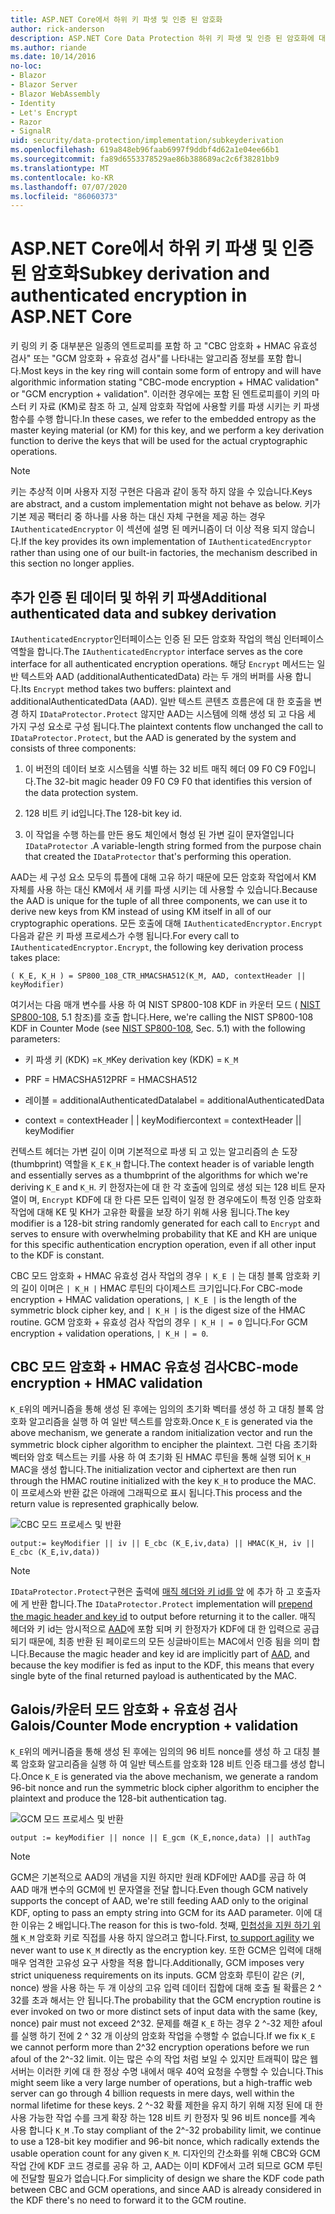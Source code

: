 ```yaml
---
title: ASP.NET Core에서 하위 키 파생 및 인증 된 암호화
author: rick-anderson
description: ASP.NET Core Data Protection 하위 키 파생 및 인증 된 암호화에 대 한 구현 세부 정보를 알아봅니다.
ms.author: riande
ms.date: 10/14/2016
no-loc:
- Blazor
- Blazor Server
- Blazor WebAssembly
- Identity
- Let's Encrypt
- Razor
- SignalR
uid: security/data-protection/implementation/subkeyderivation
ms.openlocfilehash: 619a848eb96faab6997f9ddbf4d62a1e04ee66b1
ms.sourcegitcommit: fa89d6553378529ae86b388689ac2c6f38281bb9
ms.translationtype: MT
ms.contentlocale: ko-KR
ms.lasthandoff: 07/07/2020
ms.locfileid: "86060373"
---
```

# <a name="subkey-derivation-and-authenticated-encryption-in-aspnet-core"></a><span data-ttu-id="085bb-103">ASP.NET Core에서 하위 키 파생 및 인증 된 암호화</span><span class="sxs-lookup"><span data-stu-id="085bb-103">Subkey derivation and authenticated encryption in ASP.NET Core</span></span>

<a name="data-protection-implementation-subkey-derivation"></a>

<span data-ttu-id="085bb-104">키 링의 키 중 대부분은 일종의 엔트로피를 포함 하 고 "CBC 암호화 + HMAC 유효성 검사" 또는 "GCM 암호화 + 유효성 검사"를 나타내는 알고리즘 정보를 포함 합니다.</span><span class="sxs-lookup"><span data-stu-id="085bb-104">Most keys in the key ring will contain some form of entropy and will have algorithmic information stating "CBC-mode encryption + HMAC validation" or "GCM encryption + validation".</span></span> <span data-ttu-id="085bb-105">이러한 경우에는 포함 된 엔트로피를이 키의 마스터 키 자료 (KM)로 참조 하 고, 실제 암호화 작업에 사용할 키를 파생 시키는 키 파생 함수를 수행 합니다.</span><span class="sxs-lookup"><span data-stu-id="085bb-105">In these cases, we refer to the embedded entropy as the master keying material (or KM) for this key, and we perform a key derivation function to derive the keys that will be used for the actual cryptographic operations.</span></span>

> [!NOTE]
> <span data-ttu-id="085bb-106">키는 추상적 이며 사용자 지정 구현은 다음과 같이 동작 하지 않을 수 있습니다.</span><span class="sxs-lookup"><span data-stu-id="085bb-106">Keys are abstract, and a custom implementation might not behave as below.</span></span> <span data-ttu-id="085bb-107">키가 기본 제공 팩터리 중 하나를 사용 하는 대신 자체 구현을 제공 하는 경우 `IAuthenticatedEncryptor` 이 섹션에 설명 된 메커니즘이 더 이상 적용 되지 않습니다.</span><span class="sxs-lookup"><span data-stu-id="085bb-107">If the key provides its own implementation of `IAuthenticatedEncryptor` rather than using one of our built-in factories, the mechanism described in this section no longer applies.</span></span>

<a name="data-protection-implementation-subkey-derivation-aad"></a>

## <a name="additional-authenticated-data-and-subkey-derivation"></a><span data-ttu-id="085bb-108">추가 인증 된 데이터 및 하위 키 파생</span><span class="sxs-lookup"><span data-stu-id="085bb-108">Additional authenticated data and subkey derivation</span></span>

<span data-ttu-id="085bb-109">`IAuthenticatedEncryptor`인터페이스는 인증 된 모든 암호화 작업의 핵심 인터페이스 역할을 합니다.</span><span class="sxs-lookup"><span data-stu-id="085bb-109">The `IAuthenticatedEncryptor` interface serves as the core interface for all authenticated encryption operations.</span></span> <span data-ttu-id="085bb-110">해당 `Encrypt` 메서드는 일반 텍스트와 AAD (additionalAuthenticatedData) 라는 두 개의 버퍼를 사용 합니다.</span><span class="sxs-lookup"><span data-stu-id="085bb-110">Its `Encrypt` method takes two buffers: plaintext and additionalAuthenticatedData (AAD).</span></span> <span data-ttu-id="085bb-111">일반 텍스트 콘텐츠 흐름은에 대 한 호출을 변경 하지 `IDataProtector.Protect` 않지만 AAD는 시스템에 의해 생성 되 고 다음 세 가지 구성 요소로 구성 됩니다.</span><span class="sxs-lookup"><span data-stu-id="085bb-111">The plaintext contents flow unchanged the call to `IDataProtector.Protect`, but the AAD is generated by the system and consists of three components:</span></span>

1. <span data-ttu-id="085bb-112">이 버전의 데이터 보호 시스템을 식별 하는 32 비트 매직 헤더 09 F0 C9 F0입니다.</span><span class="sxs-lookup"><span data-stu-id="085bb-112">The 32-bit magic header 09 F0 C9 F0 that identifies this version of the data protection system.</span></span>

2. <span data-ttu-id="085bb-113">128 비트 키 id입니다.</span><span class="sxs-lookup"><span data-stu-id="085bb-113">The 128-bit key id.</span></span>

3. <span data-ttu-id="085bb-114">이 작업을 수행 하는를 만든 용도 체인에서 형성 된 가변 길이 문자열입니다 `IDataProtector` .</span><span class="sxs-lookup"><span data-stu-id="085bb-114">A variable-length string formed from the purpose chain that created the `IDataProtector` that's performing this operation.</span></span>

<span data-ttu-id="085bb-115">AAD는 세 구성 요소 모두의 튜플에 대해 고유 하기 때문에 모든 암호화 작업에서 KM 자체를 사용 하는 대신 KM에서 새 키를 파생 시키는 데 사용할 수 있습니다.</span><span class="sxs-lookup"><span data-stu-id="085bb-115">Because the AAD is unique for the tuple of all three components, we can use it to derive new keys from KM instead of using KM itself in all of our cryptographic operations.</span></span> <span data-ttu-id="085bb-116">모든 호출에 대해 `IAuthenticatedEncryptor.Encrypt` 다음과 같은 키 파생 프로세스가 수행 됩니다.</span><span class="sxs-lookup"><span data-stu-id="085bb-116">For every call to `IAuthenticatedEncryptor.Encrypt`, the following key derivation process takes place:</span></span>

`( K_E, K_H ) = SP800_108_CTR_HMACSHA512(K_M, AAD, contextHeader || keyModifier)`

<span data-ttu-id="085bb-117">여기서는 다음 매개 변수를 사용 하 여 NIST SP800-108 KDF in 카운터 모드 ( [NIST SP800-108](https://nvlpubs.nist.gov/nistpubs/Legacy/SP/nistspecialpublication800-108.pdf), 5.1 참조)를 호출 합니다.</span><span class="sxs-lookup"><span data-stu-id="085bb-117">Here, we're calling the NIST SP800-108 KDF in Counter Mode (see [NIST SP800-108](https://nvlpubs.nist.gov/nistpubs/Legacy/SP/nistspecialpublication800-108.pdf), Sec. 5.1) with the following parameters:</span></span>

* <span data-ttu-id="085bb-118">키 파생 키 (KDK) =`K_M`</span><span class="sxs-lookup"><span data-stu-id="085bb-118">Key derivation key (KDK) = `K_M`</span></span>

* <span data-ttu-id="085bb-119">PRF = HMACSHA512</span><span class="sxs-lookup"><span data-stu-id="085bb-119">PRF = HMACSHA512</span></span>

* <span data-ttu-id="085bb-120">레이블 = additionalAuthenticatedData</span><span class="sxs-lookup"><span data-stu-id="085bb-120">label = additionalAuthenticatedData</span></span>

* <span data-ttu-id="085bb-121">context = contextHeader | | keyModifier</span><span class="sxs-lookup"><span data-stu-id="085bb-121">context = contextHeader || keyModifier</span></span>

<span data-ttu-id="085bb-122">컨텍스트 헤더는 가변 길이 이며 기본적으로 파생 되 고 있는 알고리즘의 손 도장 (thumbprint) 역할을 `K_E` `K_H` 합니다.</span><span class="sxs-lookup"><span data-stu-id="085bb-122">The context header is of variable length and essentially serves as a thumbprint of the algorithms for which we're deriving `K_E` and `K_H`.</span></span> <span data-ttu-id="085bb-123">키 한정자는에 대 한 각 호출에 임의로 생성 되는 128 비트 문자열이 며, `Encrypt` KDF에 대 한 다른 모든 입력이 일정 한 경우에도이 특정 인증 암호화 작업에 대해 KE 및 KH가 고유한 확률을 보장 하기 위해 사용 됩니다.</span><span class="sxs-lookup"><span data-stu-id="085bb-123">The key modifier is a 128-bit string randomly generated for each call to `Encrypt` and serves to ensure with overwhelming probability that KE and KH are unique for this specific authentication encryption operation, even if all other input to the KDF is constant.</span></span>

<span data-ttu-id="085bb-124">CBC 모드 암호화 + HMAC 유효성 검사 작업의 경우 `| K_E |` 는 대칭 블록 암호화 키의 길이 이며은 `| K_H |` HMAC 루틴의 다이제스트 크기입니다.</span><span class="sxs-lookup"><span data-stu-id="085bb-124">For CBC-mode encryption + HMAC validation operations, `| K_E |` is the length of the symmetric block cipher key, and `| K_H |` is the digest size of the HMAC routine.</span></span> <span data-ttu-id="085bb-125">GCM 암호화 + 유효성 검사 작업의 경우 `| K_H | = 0` 입니다.</span><span class="sxs-lookup"><span data-stu-id="085bb-125">For GCM encryption + validation operations, `| K_H | = 0`.</span></span>

## <a name="cbc-mode-encryption--hmac-validation"></a><span data-ttu-id="085bb-126">CBC 모드 암호화 + HMAC 유효성 검사</span><span class="sxs-lookup"><span data-stu-id="085bb-126">CBC-mode encryption + HMAC validation</span></span>

<span data-ttu-id="085bb-127">`K_E`위의 메커니즘을 통해 생성 된 후에는 임의의 초기화 벡터를 생성 하 고 대칭 블록 암호화 알고리즘을 실행 하 여 일반 텍스트를 암호화.</span><span class="sxs-lookup"><span data-stu-id="085bb-127">Once `K_E` is generated via the above mechanism, we generate a random initialization vector and run the symmetric block cipher algorithm to encipher the plaintext.</span></span> <span data-ttu-id="085bb-128">그런 다음 초기화 벡터와 암호 텍스트는 키를 사용 하 여 초기화 된 HMAC 루틴을 통해 실행 되어 `K_H` MAC을 생성 합니다.</span><span class="sxs-lookup"><span data-stu-id="085bb-128">The initialization vector and ciphertext are then run through the HMAC routine initialized with the key `K_H` to produce the MAC.</span></span> <span data-ttu-id="085bb-129">이 프로세스와 반환 값은 아래에 그래픽으로 표시 됩니다.</span><span class="sxs-lookup"><span data-stu-id="085bb-129">This process and the return value is represented graphically below.</span></span>

![CBC 모드 프로세스 및 반환](subkeyderivation/_static/cbcprocess.png)

`output:= keyModifier || iv || E_cbc (K_E,iv,data) || HMAC(K_H, iv || E_cbc (K_E,iv,data))`

> [!NOTE]
> <span data-ttu-id="085bb-131">`IDataProtector.Protect`구현은 출력에 [매직 헤더와 키 id를 앞](xref:security/data-protection/implementation/authenticated-encryption-details) 에 추가 하 고 호출자에 게 반환 합니다.</span><span class="sxs-lookup"><span data-stu-id="085bb-131">The `IDataProtector.Protect` implementation will [prepend the magic header and key id](xref:security/data-protection/implementation/authenticated-encryption-details) to output before returning it to the caller.</span></span> <span data-ttu-id="085bb-132">매직 헤더와 키 id는 암시적으로 [AAD](xref:security/data-protection/implementation/subkeyderivation#data-protection-implementation-subkey-derivation-aad)에 포함 되며 키 한정자가 KDF에 대 한 입력으로 공급 되기 때문에, 최종 반환 된 페이로드의 모든 싱글바이트는 MAC에서 인증 됨을 의미 합니다.</span><span class="sxs-lookup"><span data-stu-id="085bb-132">Because the magic header and key id are implicitly part of [AAD](xref:security/data-protection/implementation/subkeyderivation#data-protection-implementation-subkey-derivation-aad), and because the key modifier is fed as input to the KDF, this means that every single byte of the final returned payload is authenticated by the MAC.</span></span>

## <a name="galoiscounter-mode-encryption--validation"></a><span data-ttu-id="085bb-133">Galois/카운터 모드 암호화 + 유효성 검사</span><span class="sxs-lookup"><span data-stu-id="085bb-133">Galois/Counter Mode encryption + validation</span></span>

<span data-ttu-id="085bb-134">`K_E`위의 메커니즘을 통해 생성 된 후에는 임의의 96 비트 nonce를 생성 하 고 대칭 블록 암호화 알고리즘을 실행 하 여 일반 텍스트를 암호화 128 비트 인증 태그를 생성 합니다.</span><span class="sxs-lookup"><span data-stu-id="085bb-134">Once `K_E` is generated via the above mechanism, we generate a random 96-bit nonce and run the symmetric block cipher algorithm to encipher the plaintext and produce the 128-bit authentication tag.</span></span>

![GCM 모드 프로세스 및 반환](subkeyderivation/_static/galoisprocess.png)

`output := keyModifier || nonce || E_gcm (K_E,nonce,data) || authTag`

> [!NOTE]
> <span data-ttu-id="085bb-136">GCM은 기본적으로 AAD의 개념을 지원 하지만 원래 KDF에만 AAD를 공급 하 여 AAD 매개 변수의 GCM에 빈 문자열을 전달 합니다.</span><span class="sxs-lookup"><span data-stu-id="085bb-136">Even though GCM natively supports the concept of AAD, we're still feeding AAD only to the original KDF, opting to pass an empty string into GCM for its AAD parameter.</span></span> <span data-ttu-id="085bb-137">이에 대 한 이유는 2 배입니다.</span><span class="sxs-lookup"><span data-stu-id="085bb-137">The reason for this is two-fold.</span></span> <span data-ttu-id="085bb-138">첫째, [민첩성을 지원 하기 위해](xref:security/data-protection/implementation/context-headers#data-protection-implementation-context-headers) `K_M` 암호화 키로 직접를 사용 하지 않으려고 합니다.</span><span class="sxs-lookup"><span data-stu-id="085bb-138">First, [to support agility](xref:security/data-protection/implementation/context-headers#data-protection-implementation-context-headers) we never want to use `K_M` directly as the encryption key.</span></span> <span data-ttu-id="085bb-139">또한 GCM은 입력에 대해 매우 엄격한 고유성 요구 사항을 적용 합니다.</span><span class="sxs-lookup"><span data-stu-id="085bb-139">Additionally, GCM imposes very strict uniqueness requirements on its inputs.</span></span> <span data-ttu-id="085bb-140">GCM 암호화 루틴이 같은 (키, nonce) 쌍을 사용 하는 두 개 이상의 고유 입력 데이터 집합에 대해 호출 될 확률은 2 ^ 32를 초과 해서는 안 됩니다.</span><span class="sxs-lookup"><span data-stu-id="085bb-140">The probability that the GCM encryption routine is ever invoked on two or more distinct sets of input data with the same (key, nonce) pair must not exceed 2^32.</span></span> <span data-ttu-id="085bb-141">문제를 해결 `K_E` 하는 경우 2 ^-32 제한 afoul를 실행 하기 전에 2 ^ 32 개 이상의 암호화 작업을 수행할 수 없습니다.</span><span class="sxs-lookup"><span data-stu-id="085bb-141">If we fix `K_E` we cannot perform more than 2^32 encryption operations before we run afoul of the 2^-32 limit.</span></span> <span data-ttu-id="085bb-142">이는 많은 수의 작업 처럼 보일 수 있지만 트래픽이 많은 웹 서버는 이러한 키에 대 한 정상 수명 내에서 매우 40억 요청을 수행할 수 있습니다.</span><span class="sxs-lookup"><span data-stu-id="085bb-142">This might seem like a very large number of operations, but a high-traffic web server can go through 4 billion requests in mere days, well within the normal lifetime for these keys.</span></span> <span data-ttu-id="085bb-143">2 ^-32 확률 제한을 유지 하기 위해 지정 된에 대 한 사용 가능한 작업 수를 크게 확장 하는 128 비트 키 한정자 및 96 비트 nonce를 계속 사용 합니다 `K_M` .</span><span class="sxs-lookup"><span data-stu-id="085bb-143">To stay compliant of the 2^-32 probability limit, we continue to use a 128-bit key modifier and 96-bit nonce, which radically extends the usable operation count for any given `K_M`.</span></span> <span data-ttu-id="085bb-144">디자인의 간소화를 위해 CBC와 GCM 작업 간에 KDF 코드 경로를 공유 하 고, AAD는 이미 KDF에서 고려 되므로 GCM 루틴에 전달할 필요가 없습니다.</span><span class="sxs-lookup"><span data-stu-id="085bb-144">For simplicity of design we share the KDF code path between CBC and GCM operations, and since AAD is already considered in the KDF there's no need to forward it to the GCM routine.</span></span>
